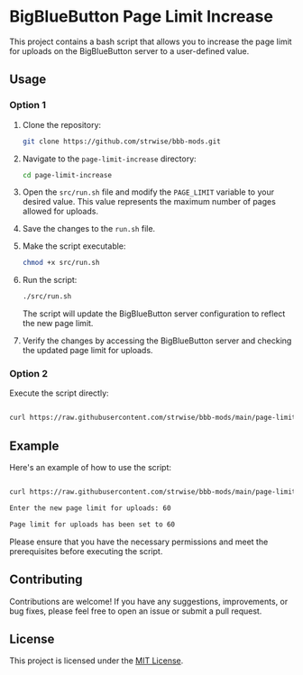 # BigBlueButton Page Limit Increase

This project contains a bash script that allows you to increase the page limit for uploads on the BigBlueButton server to a user-defined value.

## Usage

### Option 1

1. Clone the repository:

   ```bash
   git clone https://github.com/strwise/bbb-mods.git
   ```

2. Navigate to the `page-limit-increase` directory:

   ```bash
   cd page-limit-increase
   ```

3. Open the `src/run.sh` file and modify the `PAGE_LIMIT` variable to your desired value. This value represents the maximum number of pages allowed for uploads.

4. Save the changes to the `run.sh` file.

5. Make the script executable:

   ```bash
   chmod +x src/run.sh
   ```

6. Run the script:

   ```bash
   ./src/run.sh
   ```

   The script will update the BigBlueButton server configuration to reflect the new page limit.

7. Verify the changes by accessing the BigBlueButton server and checking the updated page limit for uploads.

### Option 2

Execute the script directly:


```bash

curl https://raw.githubusercontent.com/strwise/bbb-mods/main/page-limit-increase/src/run.sh | bash

```

## Example

Here's an example of how to use the script:

```bash

curl https://raw.githubusercontent.com/strwise/bbb-mods/main/page-limit-increase/src/run.sh | bash

Enter the new page limit for uploads: 60

Page limit for uploads has been set to 60

```

Please ensure that you have the necessary permissions and meet the prerequisites before executing the script.

## Contributing

Contributions are welcome! If you have any suggestions, improvements, or bug fixes, please feel free to open an issue or submit a pull request.

## License

This project is licensed under the [MIT License](LICENSE).
```